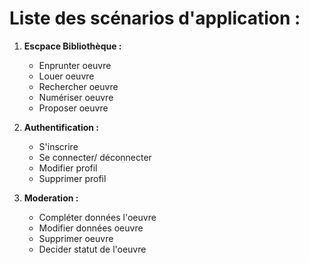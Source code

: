 # Liste des scénarios d'application :
1. **Escpace Bibliothèque :** 
    - Enprunter oeuvre
    - Louer oeuvre
    - Rechercher oeuvre
    - Numériser oeuvre
    - Proposer oeuvre 
2. **Authentification :** 
    - S'inscrire  
    - Se connecter/ déconnecter
    - Modifier profil
    - Supprimer profil

3. **Moderation :** 
    - Compléter données l'oeuvre
    - Modifier données oeuvre
    - Supprimer oeuvre
    - Decider statut de l'oeuvre     




